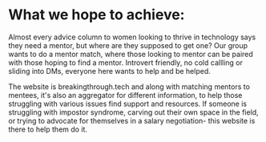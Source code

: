 <H1> What we hope to achieve:</H1>
<p>Almost every advice column to women looking to thrive in technology says they need a mentor, but where are they supposed to get one?
Our group wants to do a mentor match, where those looking to mentor can be paired with those hoping to find a mentor. Introvert friendly, no cold callling or sliding into DMs, everyone here wants to help and be helped.</p>
<p>The website is breakingthrough.tech and along with matching mentors to mentees, it's also an aggregator for different information, to help those struggling with various issues find support and resources. If someone is struggling with impostor syndrome, carving out their own space in the field, or trying to advocate for themselves in a salary negotiation- this website is there to help them do it.</p>
